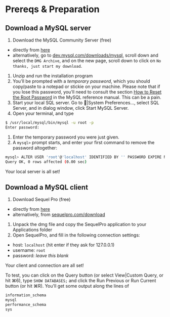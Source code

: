 # Prereqs & Preparation

## Download a MySQL server

1. Download the MySQL Community Server (free)
  - directly from [here](https://dev.mysql.com/get/Downloads/MySQL-5.7/mysql-5.7.17-macos10.12-x86_64.dmg)
  - alternatively, go to [dev.mysql.com/downloads/mysql](https://dev.mysql.com/downloads/mysql/), scroll down and select the `DMG Archive`, and on the new page, scroll down to click on `No thanks, just start my download`.
1. Unzip and run the installation program
1. You'll be prompted with a *temporary password*, which you should copy/paste to a notepad or stickie on your machine. Please note that if you lose this password, you'll need to consult the section [How to Reset the Root Password](https://dev.mysql.com/doc/refman/5.7/en/resetting-permissions.html) in the MySQL reference manual. This can be a pain.
1. Start your local SQL server. Go to |System Preferences..., select SQL Server, and in dialog window, click Start MySQL Server.
1. Open your terminal, and type

  ```bash
  $ /usr/local/mysql/bin/mysql -u root -p
  Enter password:
  ```
1. Enter the temporary password you were just given.
1. A `mysql>` prompt starts, and enter your first command to remove the password altogether:

  ```bash
  mysql> ALTER USER 'root'@'localhost' IDENTIFIED BY '' PASSWORD EXPIRE NEVER;
  Query OK, 0 rows affected (0.00 sec)
  ```

Your local server is all set!


## Download a MySQL client

1. Download Sequel Pro (free)
  - directly from [here](https://github.com/sequelpro/sequelpro/releases/download/release-1.1.2/sequel-pro-1.1.2.dmg)
  - alternatively, from [sequelpro.com/download](https://sequelpro.com/download)
1. Unpack the dmg file and copy the SequelPro application to your Applications folder
1. Open SequelPro, and fill in the following connection settings:
  - host: `localhost` (hit enter if they ask for 127.0.0.1)
  - username: `root`
  - password: _leave this blank_

Your client and connection are all set!

To test, you can click on the Query button (or select View|Custom Query, or hit ⌘6), type `SHOW DATABASES;` and click the Run Previous or Run Current button (or hit ⌘R). You'll get some output along the lines of
```sql
information_schema
mysql
performance_schema
sys
```
